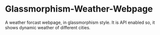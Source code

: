 # Glassmorphism-Weather-Webpage
A weather forcast webpage, in glassmorphism style. It is API enabled so, it shows dynamic weather of different cities.
